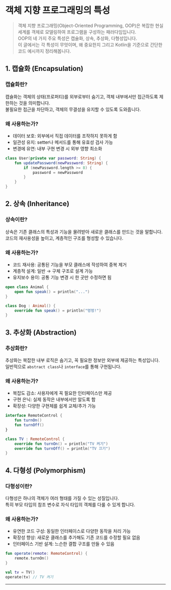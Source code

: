 # 객체 지향 프로그래밍의 특성

> 객체 지향 프로그래밍(Object-Oriented Programming, OOP)은 복잡한 현실 세계를 객체로 모델링하여 프로그램을 구성하는 패러다임입니다.  
> OOP의 네 가지 주요 특성은 캡슐화, 상속, 추상화, 다형성입니다.  
> 이 글에서는 각 특성이 무엇이며, 왜 중요한지 그리고 Kotlin을 기준으로 간단한 코드 예시까지 정리해봅니다.  

## 1. 캡슐화 (Encapsulation)

### 캡슐화란?

캡슐화는 객체의 상태(프로퍼티)를 외부로부터 숨기고, 객체 내부에서만 접근하도록 제한하는 것을 의미합니다.  
불필요한 접근을 차단하고, 객체의 무결성을 유지할 수 있도록 도와줍니다.

### 왜 사용하는가?

* 데이터 보호: 외부에서 직접 데이터를 조작하지 못하게 함
* 일관성 유지: setter나 메서드를 통해 유효성 검사 가능
* 변경에 유연: 내부 구현 변경 시 외부 영향 최소화

```kotlin
class User(private var password: String) {
    fun updatePassword(newPassword: String) {
        if (newPassword.length >= 8) {
            password = newPassword
        }
    }
}
```

## 2. 상속 (Inheritance)

### 상속이란?

상속은 기존 클래스의 특성과 기능을 물려받아 새로운 클래스를 만드는 것을 말합니다.  
코드의 재사용성을 높이고, 계층적인 구조를 형성할 수 있습니다.

### 왜 사용하는가?

* 코드 재사용: 공통된 기능을 부모 클래스에 작성하여 중복 제거
* 계층적 설계: 일반 → 구체 구조로 설계 가능
* 유지보수 용이: 공통 기능 변경 시 한 곳만 수정하면 됨

```kotlin
open class Animal {
    open fun speak() = println("...")
}

class Dog : Animal() {
    override fun speak() = println("멍멍!")
}
```

## 3. 추상화 (Abstraction)

### 추상화란?

추상화는 복잡한 내부 로직은 숨기고, 꼭 필요한 정보만 외부에 제공하는 특성입니다.  
일반적으로 `abstract class`나 `interface`를 통해 구현됩니다.

### 왜 사용하는가?

* 복잡도 감소: 사용자에게 꼭 필요한 인터페이스만 제공
* 구현 은닉: 실제 동작은 내부에서만 알도록 함
* 확장성: 다양한 구현체를 쉽게 교체/추가 가능

```kotlin
interface RemoteControl {
    fun turnOn()
    fun turnOff()
}

class TV : RemoteControl {
    override fun turnOn() = println("TV 켜기")
    override fun turnOff() = println("TV 끄기")
}
```

## 4. 다형성 (Polymorphism)

### 다형성이란?

다형성은 하나의 객체가 여러 형태를 가질 수 있는 성질입니다.  
특히 부모 타입의 참조 변수로 자식 타입의 객체를 다룰 수 있게 합니다.

### 왜 사용하는가?

* 유연한 코드 구성: 동일한 인터페이스로 다양한 동작을 처리 가능
* 확장성 향상: 새로운 클래스를 추가해도 기존 코드를 수정할 필요 없음
* 인터페이스 기반 설계: 느슨한 결합 구조를 만들 수 있음

```kotlin
fun operate(remote: RemoteControl) {
    remote.turnOn()
}

val tv = TV()
operate(tv) // TV 켜기
```

---
